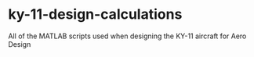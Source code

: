 # ky-11-design-calculations
All of the MATLAB scripts used when designing the KY-11 aircraft for Aero Design
